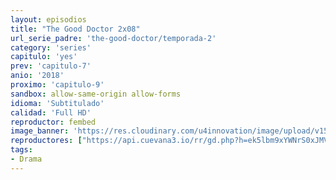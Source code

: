 ```yaml
---
layout: episodios
title: "The Good Doctor 2x08"
url_serie_padre: 'the-good-doctor/temporada-2'
category: 'series'
capitulo: 'yes'
prev: 'capitulo-7'
anio: '2018'
proximo: 'capitulo-9'
sandbox: allow-same-origin allow-forms
idioma: 'Subtitulado'
calidad: 'Full HD'
reproductor: fembed
image_banner: 'https://res.cloudinary.com/u4innovation/image/upload/v1560111093/goodd-dcotro-banner-min_tsja92.jpg'
reproductores: ["https://api.cuevana3.io/rr/gd.php?h=ek5lbm9xYWNrS0xJMVp5b21KREk0dFBLbjVkaHhkRGdrOG1jbnBpUnhhS1Z4NnA1bk02dzE1eXBmblovdDlEQzJybWFwSm1tbXRteHFabWdsdFdUeXRtU3FadVkyUT09"]
tags:
- Drama
---
```











